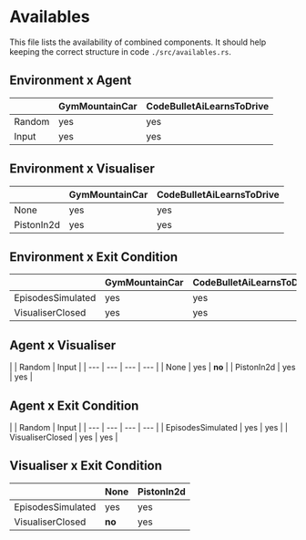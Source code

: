# Availables

This file lists the availability of combined components.
It should help keeping the correct structure in code `./src/availables.rs`.

## Environment x Agent

|     | GymMountainCar | CodeBulletAiLearnsToDrive |
| --- | --- | --- |
| Random | yes | yes |
| Input | yes | yes |

## Environment x Visualiser

|     | GymMountainCar | CodeBulletAiLearnsToDrive |
| --- | --- | --- |
| None | yes | yes |
| PistonIn2d | yes | yes |

## Environment x Exit Condition

|     | GymMountainCar | CodeBulletAiLearnsToDrive |
| --- | --- | --- |
| EpisodesSimulated | yes | yes |
| VisualiserClosed | yes | yes |

## Agent x Visualiser

|     | Random | Input |
| --- | --- | --- | --- |
| None | yes | **no** |
| PistonIn2d | yes | yes |

## Agent x Exit Condition

|     | Random | Input |
| --- | --- | --- | --- |
| EpisodesSimulated | yes | yes |
| VisualiserClosed | yes | yes |

## Visualiser x Exit Condition

|     | None | PistonIn2d |
| --- | --- | --- |
| EpisodesSimulated | yes | yes |
| VisualiserClosed | **no** | yes |
